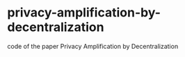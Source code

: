 # privacy-amplification-by-decentralization
code of the paper Privacy Amplification by Decentralization
